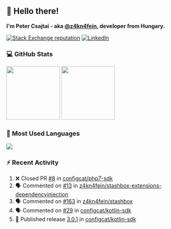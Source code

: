 ## 👋 Hello there!

**I'm Peter Csajtai - aka [@z4kn4fein](https://github.com/z4kn4fein), developer from Hungary.**

[![Stack Exchange reputation](https://img.shields.io/stackexchange/stackoverflow/r/8700582?color=orange&label=reputation&logo=stackoverflow&style=for-the-badge)](https://stackoverflow.com/users/8700582)
[![LinkedIn](https://img.shields.io/badge/linkedin-%230077B5.svg?style=for-the-badge&logo=linkedin&logoColor=white)](https://www.linkedin.com/in/csajtai-p%C3%A9ter-45395341/)

### 💻 GitHub Stats

<div>
  <img height="140px" src="https://github-readme-stats-pcsajtai.vercel.app/api?username=z4kn4fein&show_icons=true&hide_border=true&count_private=true&custom_title=Stats&theme=dracula&line_height=24&hide_title=true">
  <img height="140px" src="https://streak-stats.demolab.com?user=z4kn4fein&theme=dracula&hide_border=true">
  
</div>

### :toolbox: Most Used Languages

<img src="https://github-readme-stats-pcsajtai.vercel.app/api/top-langs/?username=z4kn4fein&theme=dracula&hide_border=true&layout=compact&langs_count=8&hide_title=true">

### :zap: Recent Activity

<!--START_SECTION:activity-->
1. ❌ Closed PR [#8](https://github.com/configcat/php7-sdk/pull/8) in [configcat/php7-sdk](https://github.com/configcat/php7-sdk)
2. 🗣 Commented on [#13](https://github.com/z4kn4fein/stashbox-extensions-dependencyinjection/issues/13#issuecomment-2047635726) in [z4kn4fein/stashbox-extensions-dependencyinjection](https://github.com/z4kn4fein/stashbox-extensions-dependencyinjection)
3. 🗣 Commented on [#163](https://github.com/z4kn4fein/stashbox/issues/163#issuecomment-2047631498) in [z4kn4fein/stashbox](https://github.com/z4kn4fein/stashbox)
4. 🗣 Commented on [#29](https://github.com/configcat/kotlin-sdk/issues/29#issuecomment-2046087366) in [configcat/kotlin-sdk](https://github.com/configcat/kotlin-sdk)
5. 🚀 Published release [3.0.1](https://github.com/configcat/kotlin-sdk/releases/tag/3.0.1) in [configcat/kotlin-sdk](https://github.com/configcat/kotlin-sdk)
<!--END_SECTION:activity-->
